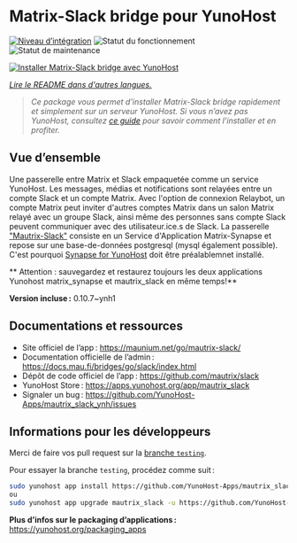 <!--
Nota bene : ce README est automatiquement généré par <https://github.com/YunoHost/apps/tree/master/tools/readme_generator>
Il NE doit PAS être modifié à la main.
-->

# Matrix-Slack bridge pour YunoHost

[![Niveau d’intégration](https://dash.yunohost.org/integration/mautrix_slack.svg)](https://dash.yunohost.org/appci/app/mautrix_slack) ![Statut du fonctionnement](https://ci-apps.yunohost.org/ci/badges/mautrix_slack.status.svg) ![Statut de maintenance](https://ci-apps.yunohost.org/ci/badges/mautrix_slack.maintain.svg)

[![Installer Matrix-Slack bridge avec YunoHost](https://install-app.yunohost.org/install-with-yunohost.svg)](https://install-app.yunohost.org/?app=mautrix_slack)

*[Lire le README dans d'autres langues.](./ALL_README.md)*

> *Ce package vous permet d’installer Matrix-Slack bridge rapidement et simplement sur un serveur YunoHost.*
> *Si vous n’avez pas YunoHost, consultez [ce guide](https://yunohost.org/install) pour savoir comment l’installer et en profiter.*

## Vue d’ensemble

Une passerelle entre Matrix et Slack empaquetée comme un service YunoHost.
Les messages, médias et notifications sont relayées entre un compte Slack et un compte Matrix.
Avec l'option de connexion Relaybot, un compte Matrix peut inviter d'autres comptes Matrix dans un salon Matrix relayé avec un groupe Slack, ainsi même des personnes sans compte Slack peuvent communiquer avec des utilisateur.ice.s de Slack.
La passerelle ["Mautrix-Slack"](https://docs.mau.fi/bridges/go/slack/index.html) consiste en un Service d'Application Matrix-Synapse et repose sur une base-de-données postgresql (mysql également possible).
C'est pourquoi [Synapse for YunoHost](https://github.com/YunoHost-Apps/synapse_ynh) doit être préalablemnet installé.

** Attention : sauvegardez et restaurez toujours les deux applications Yunohost matrix_synapse et mautrix_slack en même temps!**


**Version incluse :** 0.10.7~ynh1
## Documentations et ressources

- Site officiel de l’app : <https://maunium.net/go/mautrix-slack/>
- Documentation officielle de l’admin : <https://docs.mau.fi/bridges/go/slack/index.html>
- Dépôt de code officiel de l’app : <https://github.com/mautrix/slack>
- YunoHost Store : <https://apps.yunohost.org/app/mautrix_slack>
- Signaler un bug : <https://github.com/YunoHost-Apps/mautrix_slack_ynh/issues>

## Informations pour les développeurs

Merci de faire vos pull request sur la [branche `testing`](https://github.com/YunoHost-Apps/mautrix_slack_ynh/tree/testing).

Pour essayer la branche `testing`, procédez comme suit :

```bash
sudo yunohost app install https://github.com/YunoHost-Apps/mautrix_slack_ynh/tree/testing --debug
ou
sudo yunohost app upgrade mautrix_slack -u https://github.com/YunoHost-Apps/mautrix_slack_ynh/tree/testing --debug
```

**Plus d’infos sur le packaging d’applications :** <https://yunohost.org/packaging_apps>
